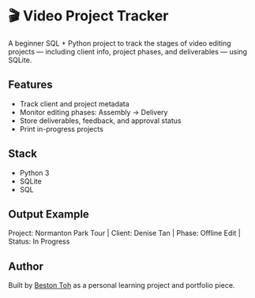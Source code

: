 # 🎬 Video Project Tracker

A beginner SQL + Python project to track the stages of video editing projects — including client info, project phases, and deliverables — using SQLite.

## Features
- Track client and project metadata
- Monitor editing phases: Assembly → Delivery
- Store deliverables, feedback, and approval status
- Print in-progress projects

## Stack
- Python 3
- SQLite
- SQL

## Output Example

Project: Normanton Park Tour | Client: Denise Tan | Phase: Offline Edit | Status: In Progress

## Author

Built by [Beston Toh](https://github.com/BestonToh) as a personal learning project and portfolio piece.
